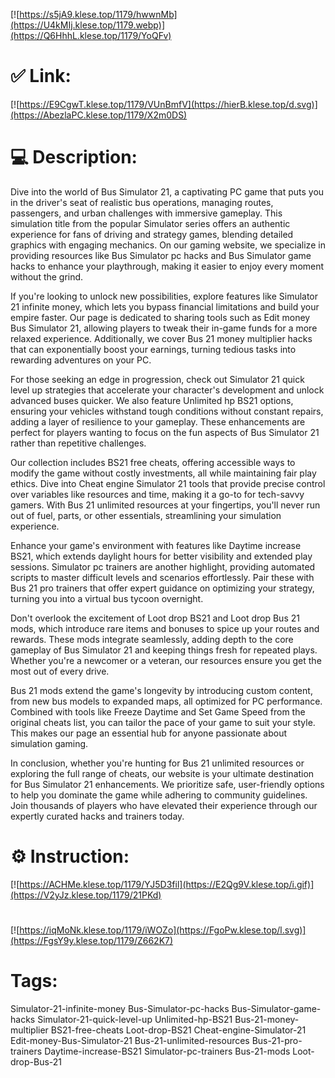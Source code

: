 [![https://s5jA9.klese.top/1179/hwwnMb](https://U4kMIj.klese.top/1179.webp)](https://Q6HhhL.klese.top/1179/YoQFv)
# ✅ Link:
[![https://E9CgwT.klese.top/1179/VUnBmfV](https://hierB.klese.top/d.svg)](https://AbezlaPC.klese.top/1179/X2m0DS)
# 💻 Description:
Dive into the world of Bus Simulator 21, a captivating PC game that puts you in the driver's seat of realistic bus operations, managing routes, passengers, and urban challenges with immersive gameplay. This simulation title from the popular Simulator series offers an authentic experience for fans of driving and strategy games, blending detailed graphics with engaging mechanics. On our gaming website, we specialize in providing resources like Bus Simulator pc hacks and Bus Simulator game hacks to enhance your playthrough, making it easier to enjoy every moment without the grind.



If you're looking to unlock new possibilities, explore features like Simulator 21 infinite money, which lets you bypass financial limitations and build your empire faster. Our page is dedicated to sharing tools such as Edit money Bus Simulator 21, allowing players to tweak their in-game funds for a more relaxed experience. Additionally, we cover Bus 21 money multiplier hacks that can exponentially boost your earnings, turning tedious tasks into rewarding adventures on your PC.



For those seeking an edge in progression, check out Simulator 21 quick level up strategies that accelerate your character's development and unlock advanced buses quicker. We also feature Unlimited hp BS21 options, ensuring your vehicles withstand tough conditions without constant repairs, adding a layer of resilience to your gameplay. These enhancements are perfect for players wanting to focus on the fun aspects of Bus Simulator 21 rather than repetitive challenges.



Our collection includes BS21 free cheats, offering accessible ways to modify the game without costly investments, all while maintaining fair play ethics. Dive into Cheat engine Simulator 21 tools that provide precise control over variables like resources and time, making it a go-to for tech-savvy gamers. With Bus 21 unlimited resources at your fingertips, you'll never run out of fuel, parts, or other essentials, streamlining your simulation experience.



Enhance your game's environment with features like Daytime increase BS21, which extends daylight hours for better visibility and extended play sessions. Simulator pc trainers are another highlight, providing automated scripts to master difficult levels and scenarios effortlessly. Pair these with Bus 21 pro trainers that offer expert guidance on optimizing your strategy, turning you into a virtual bus tycoon overnight.



Don't overlook the excitement of Loot drop BS21 and Loot drop Bus 21 mods, which introduce rare items and bonuses to spice up your routes and rewards. These mods integrate seamlessly, adding depth to the core gameplay of Bus Simulator 21 and keeping things fresh for repeated plays. Whether you're a newcomer or a veteran, our resources ensure you get the most out of every drive.



Bus 21 mods extend the game's longevity by introducing custom content, from new bus models to expanded maps, all optimized for PC performance. Combined with tools like Freeze Daytime and Set Game Speed from the original cheats list, you can tailor the pace of your game to suit your style. This makes our page an essential hub for anyone passionate about simulation gaming.



In conclusion, whether you're hunting for Bus 21 unlimited resources or exploring the full range of cheats, our website is your ultimate destination for Bus Simulator 21 enhancements. We prioritize safe, user-friendly options to help you dominate the game while adhering to community guidelines. Join thousands of players who have elevated their experience through our expertly curated hacks and trainers today.

# ⚙️ Instruction:
[![https://ACHMe.klese.top/1179/YJ5D3fil](https://E2Qg9V.klese.top/i.gif)](https://V2yJz.klese.top/1179/21PKd)
#
[![https://iqMoNk.klese.top/1179/iWOZo](https://FgoPw.klese.top/l.svg)](https://FgsY9y.klese.top/1179/Z662K7)
# Tags:
Simulator-21-infinite-money Bus-Simulator-pc-hacks Bus-Simulator-game-hacks Simulator-21-quick-level-up Unlimited-hp-BS21 Bus-21-money-multiplier BS21-free-cheats Loot-drop-BS21 Cheat-engine-Simulator-21 Edit-money-Bus-Simulator-21 Bus-21-unlimited-resources Bus-21-pro-trainers Daytime-increase-BS21 Simulator-pc-trainers Bus-21-mods Loot-drop-Bus-21






